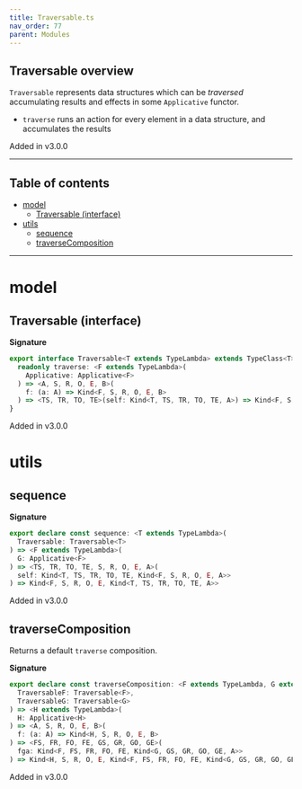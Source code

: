 ```yaml
---
title: Traversable.ts
nav_order: 77
parent: Modules
---
```


## Traversable overview

`Traversable` represents data structures which can be _traversed_ accumulating results and effects in some
`Applicative` functor.

- `traverse` runs an action for every element in a data structure, and accumulates the results

Added in v3.0.0

---

<h2 class="text-delta">Table of contents</h2>

- [model](#model)
  - [Traversable (interface)](#traversable-interface)
- [utils](#utils)
  - [sequence](#sequence)
  - [traverseComposition](#traversecomposition)

---

# model

## Traversable (interface)

**Signature**

```ts
export interface Traversable<T extends TypeLambda> extends TypeClass<T> {
  readonly traverse: <F extends TypeLambda>(
    Applicative: Applicative<F>
  ) => <A, S, R, O, E, B>(
    f: (a: A) => Kind<F, S, R, O, E, B>
  ) => <TS, TR, TO, TE>(self: Kind<T, TS, TR, TO, TE, A>) => Kind<F, S, R, O, E, Kind<T, TS, TR, TO, TE, B>>
}
```

Added in v3.0.0

# utils

## sequence

**Signature**

```ts
export declare const sequence: <T extends TypeLambda>(
  Traversable: Traversable<T>
) => <F extends TypeLambda>(
  G: Applicative<F>
) => <TS, TR, TO, TE, S, R, O, E, A>(
  self: Kind<T, TS, TR, TO, TE, Kind<F, S, R, O, E, A>>
) => Kind<F, S, R, O, E, Kind<T, TS, TR, TO, TE, A>>
```

Added in v3.0.0

## traverseComposition

Returns a default `traverse` composition.

**Signature**

```ts
export declare const traverseComposition: <F extends TypeLambda, G extends TypeLambda>(
  TraversableF: Traversable<F>,
  TraversableG: Traversable<G>
) => <H extends TypeLambda>(
  H: Applicative<H>
) => <A, S, R, O, E, B>(
  f: (a: A) => Kind<H, S, R, O, E, B>
) => <FS, FR, FO, FE, GS, GR, GO, GE>(
  fga: Kind<F, FS, FR, FO, FE, Kind<G, GS, GR, GO, GE, A>>
) => Kind<H, S, R, O, E, Kind<F, FS, FR, FO, FE, Kind<G, GS, GR, GO, GE, B>>>
```

Added in v3.0.0
